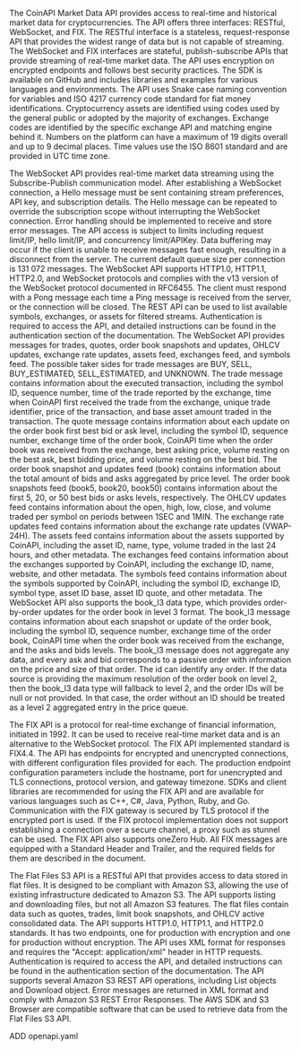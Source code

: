 The CoinAPI Market Data API provides access to real-time and historical market data for cryptocurrencies. The API offers three interfaces: RESTful, WebSocket, and FIX. The RESTful interface is a stateless, request-response API that provides the widest range of data but is not capable of streaming. The WebSocket and FIX interfaces are stateful, publish-subscribe APIs that provide streaming of real-time market data. The API uses encryption on encrypted endpoints and follows best security practices. The SDK is available on GitHub and includes libraries and examples for various languages and environments. The API uses Snake case naming convention for variables and ISO 4217 currency code standard for fiat money identifications. Cryptocurrency assets are identified using codes used by the general public or adopted by the majority of exchanges. Exchange codes are identified by the specific exchange API and matching engine behind it. Numbers on the platform can have a maximum of 19 digits overall and up to 9 decimal places. Time values use the ISO 8601 standard and are provided in UTC time zone.

The WebSocket API provides real-time market data streaming using the Subscribe-Publish communication model. After establishing a WebSocket connection, a Hello message must be sent containing stream preferences, API key, and subscription details. The Hello message can be repeated to override the subscription scope without interrupting the WebSocket connection. Error handling should be implemented to receive and store error messages. The API access is subject to limits including request limit/IP, hello limit/IP, and concurrency limit/APIKey. Data buffering may occur if the client is unable to receive messages fast enough, resulting in a disconnect from the server. The current default queue size per connection is 131 072 messages. The WebSocket API supports HTTP1.0, HTTP1.1, HTTP2.0, and WebSocket protocols and complies with the v13 version of the WebSocket protocol documented in RFC6455. The client must respond with a Pong message each time a Ping message is received from the server, or the connection will be closed. The REST API can be used to list available symbols, exchanges, or assets for filtered streams. Authentication is required to access the API, and detailed instructions can be found in the authentication section of the documentation. The WebSocket API provides messages for trades, quotes, order book snapshots and updates, OHLCV updates, exchange rate updates, assets feed, exchanges feed, and symbols feed. The possible taker sides for trade messages are BUY, SELL, BUY_ESTIMATED, SELL_ESTIMATED, and UNKNOWN. The trade message contains information about the executed transaction, including the symbol ID, sequence number, time of the trade reported by the exchange, time when CoinAPI first received the trade from the exchange, unique trade identifier, price of the transaction, and base asset amount traded in the transaction. The quote message contains information about each update on the order book first best bid or ask level, including the symbol ID, sequence number, exchange time of the order book, CoinAPI time when the order book was received from the exchange, best asking price, volume resting on the best ask, best bidding price, and volume resting on the best bid. The order book snapshot and updates feed (book) contains information about the total amount of bids and asks aggregated by price level. The order book snapshots feed (book5, book20, book50) contains information about the first 5, 20, or 50 best bids or asks levels, respectively. The OHLCV updates feed contains information about the open, high, low, close, and volume traded per symbol on periods between 1SEC and 1MIN. The exchange rate updates feed contains information about the exchange rate updates (VWAP-24H). The assets feed contains information about the assets supported by CoinAPI, including the asset ID, name, type, volume traded in the last 24 hours, and other metadata. The exchanges feed contains information about the exchanges supported by CoinAPI, including the exchange ID, name, website, and other metadata. The symbols feed contains information about the symbols supported by CoinAPI, including the symbol ID, exchange ID, symbol type, asset ID base, asset ID quote, and other metadata. The WebSocket API also supports the book_l3 data type, which provides order-by-order updates for the order book in level 3 format. The book_l3 message contains information about each snapshot or update of the order book, including the symbol ID, sequence number, exchange time of the order book, CoinAPI time when the order book was received from the exchange, and the asks and bids levels. The book_l3 message does not aggregate any data, and every ask and bid corresponds to a passive order with information on the price and size of that order. The id can identify any order. If the data source is providing the maximum resolution of the order book on level 2, then the book_l3 data type will fallback to level 2, and the order IDs will be null or not provided. In that case, the order without an ID should be treated as a level 2 aggregated entry in the price queue.

The FIX API is a protocol for real-time exchange of financial information, initiated in 1992. It can be used to receive real-time market data and is an alternative to the WebSocket protocol. The FIX API implemented standard is FIX4.4. The API has endpoints for encrypted and unencrypted connections, with different configuration files provided for each. The production endpoint configuration parameters include the hostname, port for unencrypted and TLS connections, protocol version, and gateway timezone. SDKs and client libraries are recommended for using the FIX API and are available for various languages such as C++, C#, Java, Python, Ruby, and Go. Communication with the FIX gateway is secured by TLS protocol if the encrypted port is used. If the FIX protocol implementation does not support establishing a connection over a secure channel, a proxy such as stunnel can be used. The FIX API also supports oneZero Hub. All FIX messages are equipped with a Standard Header and Trailer, and the required fields for them are described in the document.

The Flat Files S3 API is a RESTful API that provides access to data stored in flat files. It is designed to be compliant with Amazon S3, allowing the use of existing infrastructure dedicated to Amazon S3. The API supports listing and downloading files, but not all Amazon S3 features. The flat files contain data such as quotes, trades, limit book snapshots, and OHLCV active consolidated data. The API supports HTTP1.0, HTTP1.1, and HTTP2.0 standards. It has two endpoints, one for production with encryption and one for production without encryption. The API uses XML format for responses and requires the "Accept: application/xml" header in HTTP requests. Authentication is required to access the API, and detailed instructions can be found in the authentication section of the documentation. The API supports several Amazon S3 REST API operations, including List objects and Download object. Error messages are returned in XML format and comply with Amazon S3 REST Error Responses. The AWS SDK and S3 Browser are compatible software that can be used to retrieve data from the Flat Files S3 API.

ADD openapi.yaml
